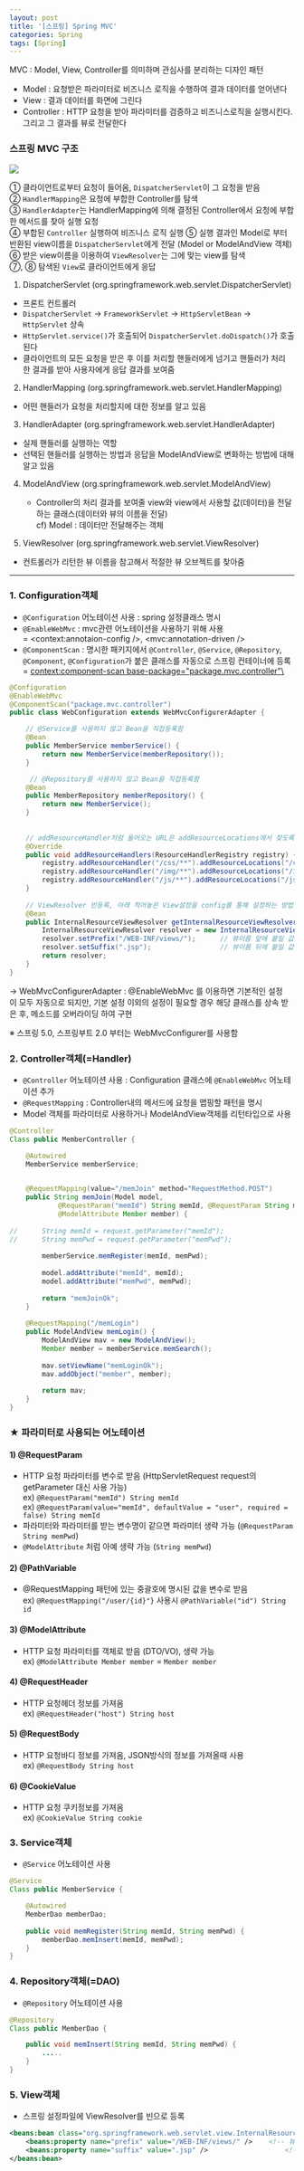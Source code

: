 ```yaml
---
layout: post
title: '[스프링] Spring MVC'
categories: Spring
tags: [Spring]
---
```

MVC : Model, View, Controller를 의미하며 관심사를 분리하는 디자인 패턴
- Model : 요청받은 파라미터로 비즈니스 로직을 수행하여 결과 데이터를 얻어낸다
- View : 결과 데이터를 화면에 그린다 
- Controller : HTTP 요청을 받아 파라미터를 검증하고 비즈니스로직을 실행시킨다. 그리고 그 결과를 뷰로 전달한다

### 스프링 MVC 구조
![](https://blog.kakaocdn.net/dn/FeXmu/btqHP3BDUVY/hcGP7Itl0g9H1aUCpoKuzK/img.png)

① 클라이언트로부터 요청이 들어옴, `DispatcherServlet`이 그 요청을 받음  
② `HandlerMapping`은 요청에 부합한 Controller를 탐색  
③ `HandlerAdapter`는 HandlerMapping에 의해 결정된 Controller에서 요청에 부합한 메서드를 찾아 실행 요청  
④ 부합된 `Controller` 실행하여 비즈니스 로직 실행
⑤ 실행 결과인 Model로 부터 반환된 view이름을 `DispatcherServlet`에게 전달 (Model or ModelAndView 객체)  
⑥ 받은 view이름을 이용하여 `ViewResolver`는 그에 맞는 view를 탐색  
⑦, ⑧ 탐색된 `View`로 클라이언트에게 응답  


1. DispatcherServlet (org.springframework.web.servlet.DispatcherServlet)
  - 프론트 컨트롤러
  - `DispatcherServlet` → `FrameworkServlet` → `HttpServletBean` → `HttpServlet` 상속
  - `HttpServlet.service()`가 호출되어 `DispatcherServlet.doDispatch()`가 호출된다
  - 클라이언트의 모든 요청을 받은 후 이를 처리할 핸들러에게 넘기고 핸들러가 처리한 결과를 받아 사용자에게 응답 결과를 보여줌

2. HandlerMapping (org.springframework.web.servlet.HandlerMapping)
  - 어떤 핸들러가 요청을 처리할지에 대한 정보를 알고 있음

3. HandlerAdapter (org.springframework.web.servlet.HandlerAdapter)
  - 실제 핸들러를 실행하는 역할
  - 선택된 핸들러를 실행하는 방법과 응답을 ModelAndView로 변화하는 방법에 대해 알고 있음

4. ModelAndView (org.springframework.web.servlet.ModelAndView)
   - Controller의 처리 결과를 보여줄 view와 view에서 사용할 값(데이터)을 전달하는 클래스(데이터와 뷰의 이름을 전달)  
    cf) Model : 데이터만 전달해주는 객체

5. ViewResolver (org.springframework.web.servlet.ViewResolver)
  - 컨트롤러가 리턴한 뷰 이름을 참고해서 적절한 뷰 오브젝트를 찾아줌

---

### 1\. Configuration객체
- `@Configuration` 어노테이션 사용 : spring 설정클래스 명시
- `@EnableWebMvc` : mvc관련 어노테이션을 사용하기 위해 사용    
    = <context:annotaion-config />, <mvc:annotation-driven />
- `@ComponentScan` : 명시한 패키지에서 `@Controller`, `@Service`, `@Repository`, `@Component`, `@Configuration`가 붙은 클래스를 자동으로 스프링 컨테이너에 등록  
    = <context:component-scan base-package="package.mvc.controller"\>

```java
@Configuration 
@EnableWebMvc
@ComponentScan("package.mvc.controller")
public class WebConfiguration extends WebMvcConfigurerAdapter {

    // @Service를 사용하지 않고 Bean을 직접등록함
    @Bean
    public MemberService memberService() {
        return new MemberService(memberRepository());
    }

     // @Repository를 사용하지 않고 Bean을 직접등록함
    @Bean
    public MemberRepository memberRepository() {
        return new MemberService();
    }
    
    
    // addResourceHandler처럼 들어오는 URL은 addResourceLocations에서 찾도록 설정
    @Override
    public void addResourceHandlers(ResourceHandlerRegistry registry) {
        registry.addResourceHandler("/css/**").addResourceLocations("/css/").setCachePeriod(31556926);
        registry.addResourceHandler("/img/**").addResourceLocations("/img/").setCachePeriod(31556926);
        registry.addResourceHandler("/js/**").addResourceLocations("/js/").setCachePeriod(31556926);
    }
    
    // ViewResolver 빈등록, 아래 적어놓은 View설정을 config를 통해 설정하는 방법
    @Bean
    public InternalResourceViewResolver getInternalResourceViewResolver() {		
        InternalResourceViewResolver resolver = new InternalResourceViewResolver();
        resolver.setPrefix("/WEB-INF/views/");		// 뷰이름 앞에 붙일 값
        resolver.setSuffix(".jsp"); 				// 뷰이름 뒤에 붙일 값
        return resolver;
    }
}
```
-> WebMvcConfigurerAdapter : @EnableWebMvc 를 이용하면 기본적인 설정이 모두 자동으로 되지만, 기본 설정 이외의 설정이 필요할 경우 해당 클래스를 상속 받은 후, 메소드를 오버라이딩 하여 구현

※ 스프링 5.0, 스프링부트 2.0 부터는 WebMvcConfigurer를 사용함

### 2\. Controller객체(=Handler)
- `@Controller` 어노테이션 사용 : Configuration 클래스에 `@EnableWebMvc` 어노테이션 추가
- `@RequestMapping` : Controller내의 메서드에 요청을 맵핑할 패턴을 명시
- Model 객체를 파라미터로 사용하거나 ModelAndView객체를 리턴타입으로 사용

```java
@Controller
Class public MemberController {

    @Autowired
    MemberService memberService;
    

    @RequestMapping(value="/memJoin" method="RequestMethod.POST")
    public String memJoin(Model model, 
            @RequestParam("memId") String memId, @RequestParam String memPwd, 
            @ModelAttribute Member member) {
    
//      String memId = request.getParameter("memId");
//      String memPwd = request.getParameter("memPwd");
        
        memberService.memRegister(memId, memPwd);
        
        model.addAttribute("memId", memId);
        model.addAttribute("memPwd", memPwd);
        
        return "memJoinOk";
    }
    
    @RequestMapping("/memLogin")
    public ModelAndView memLogin() {
        ModelAndView mav = new ModelAndView();
        Member member = memberService.memSearch();
        
        mav.setViewName("memLoginOk");
        mav.addObject("member", member);
        
        return mav;
    }
}
```


### ★ 파라미터로 사용되는 어노테이션
#### 1) @RequestParam 
- HTTP 요청 파라미터를 변수로 받음 (HttpServletRequest request의 getParameter 대신 사용 가능)  
    ex) `@RequestParam("memId") String memId`  
    ex) `@RequestParam(value="memId", defaultValue = "user", required = false) String memId`
- 파라미터와 파라미터를 받는 변수명이 같으면 파라미터 생략 가능 (`@RequestParam String memPwd`)
- `@ModelAttribute` 처럼 아예 생략 가능 (`String memPwd`)

#### 2) @PathVariable 
- @RequestMapping 패턴에 있는 중괄호에 명시된 값을 변수로 받음  
    ex) `@RequestMapping("/user/{id}"}` 사용시 `@PathVariable("id") String id`

#### 3) @ModelAttribute 
- HTTP 요청 파라미터를 객체로 받음 (DTO/VO), 생략 가능  
    ex) `@ModelAttribute Member member` = `Member member`

#### 4) @RequestHeader 
- HTTP 요청헤더 정보를 가져옴  
    ex) `@RequestHeader("host") String host`

#### 5) @RequestBody 
- HTTP 요청바디 정보를 가져옴, JSON방식의 정보를 가져올때 사용  
    ex) `@RequestBody String host`

#### 6) @CookieValue 
- HTTP 요청 쿠키정보를 가져옴  
    ex) `@CookieValue String cookie`


### 3\. Service객체
- `@Service` 어노테이션 사용

```java
@Service
Class public MemberService {

    @Autowired
    MemberDao memberDao;
    
    public void memRegister(String memId, String memPwd) {
        memberDao.memInsert(memId, memPwd);
    }
}
```

### 4\. Repository객체(=DAO)
- `@Repository` 어노테이션 사용

```java
@Repository
Class public MemberDao {

    public void memInsert(String memId, String memPwd) {
        .....
    }
}
```

### 5\. View객체
- 스프링 설정파일에 ViewResolver를 빈으로 등록

```xml
<beans:bean class="org.springframework.web.servlet.view.InternalResourceViewResolver">
    <beans:property name="prefix" value="/WEB-INF/views/" />	<!-- 뷰이름 앞에 붙일 값 -->
    <beans:property name="suffix" value=".jsp" />                	<!-- 뷰이름 뒤에 붙일 값 -->
</beans:bean>
```
